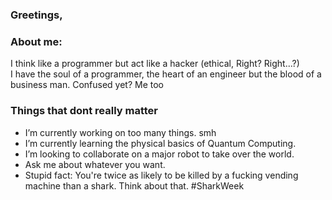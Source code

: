 ### Greetings,

### About me:
  I think like a programmer but act like a hacker (ethical, Right? Right...?)  
  I have the soul of a programmer, the heart of an engineer but the blood of a business man. 
        Confused yet? Me too

### Things that dont really matter
- I’m currently working on too many things. smh
- I’m currently learning the physical basics of Quantum Computing.
- I’m looking to collaborate on a major robot to take over the world.
- Ask me about whatever you want. 
- Stupid fact: You're twice as likely to be killed by a fucking vending machine than a shark. Think about that. #SharkWeek
